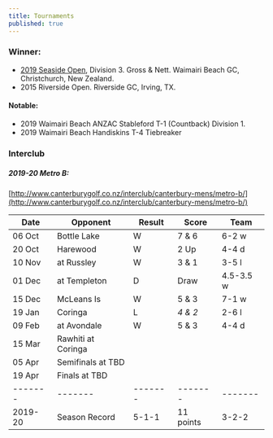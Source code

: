 ```yaml
---
title: Tournaments
published: true
---
```


### Winner:
- [2019 Seaside Open](http://www.golf.co.nz/MyGolf/NewCompetitionResults.aspx?CompetitionId=673386&MemberId=687851&Code=1447405845), Division 3. Gross & Nett. Waimairi Beach GC, Christchurch, New Zealand.
- 2015 Riverside Open. Riverside GC, Irving, TX.

#### Notable:
- 2019 Waimairi Beach ANZAC Stableford T-1 (Countback) Division 1.
- 2019 Waimairi Beach Handiskins T-4 Tiebreaker

### Interclub

##### 2019-20 Metro B:
[http://www.canterburygolf.co.nz/interclub/canterbury-mens/metro-b/](http://www.canterburygolf.co.nz/interclub/canterbury-mens/metro-b/)

| Date   | Opponent     | Result | Score | Team |
| ------ | ------------ | ------ | ----- | ----- |
| 06 Oct | Bottle Lake  | W      | 7 & 6 | 6-2 w |
| 20 Oct | Harewood     | W      | 2 Up  | 4-4 d |
| 10 Nov | at Russley   | W      | 3 & 1 | 3-5 l |
| 01 Dec | at Templeton | D      | Draw  | 4.5-3.5 w |
| 15 Dec | McLeans Is   | W      | 5 & 3 | 7-1 w |
| 19 Jan | Coringa 			| L      |_4 & 2_| 2-6 l |
| 09 Feb | at Avondale | W      | 5 & 3 | 4-4 d |
| 15 Mar | Rawhiti at Coringa | | | |
| 05 Apr | Semifinals at TBD | | | |
| 19 Apr | Finals at TBD | | | |
| ------- | ------- | ------- | ------- | ------- |
| 2019-20 | Season Record | 5-1-1 | 11 points | 3-2-2 |
